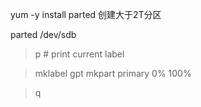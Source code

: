 yum -y install parted
创建大于2T分区

parted /dev/sdb

>p # print current label

>mklabel gpt
>mkpart primary 0% 100%

>q

